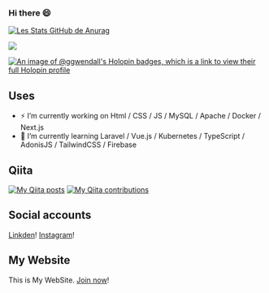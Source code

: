 ### Hi there 😄

[![Les Stats GitHub de Anurag](https://github-readme-stats.vercel.app/api?username=ggwendall&show_icons=true&theme=radical)](https://github.com/ggwendall/github-readme-stats)

![](https://visitor-badge.laobi.icu/badge?page_id=ggwendall.readme)

[![An image of @ggwendall's Holopin badges, which is a link to view their full Holopin profile](https://holopin.me/ggwendall)](https://holopin.io/@ggwendall)

## Uses
- ⚡ I’m currently working on Html / CSS / JS / MySQL / Apache / Docker / Next.js
- 🌱 I’m currently learning Laravel / Vue.js / Kubernetes / TypeScript / AdonisJS / TailwindCSS / Firebase

## Qiita
[![My Qiita posts](https://qiita-badge.apiapi.app/s/ggwendall/posts.svg)](http://qiita.com/ggwendall)
[![My Qiita contributions](https://qiita-badge.apiapi.app/s/ggwendall/contributions.svg)](http://qiita.com/ggwendall)

## Social accounts
[Linkden](https://www.linkedin.com/in/gwendal-qu%C3%A9net-a27503186/)!
[Instagram](https://www.instagram.com/gwendal_quenet/)!

## My Website
This is My WebSite.
[Join now](https://gwendev.vercel)!

<!--
**ggwendall/ggwendall** is a ✨ _special_ ✨ repository because its `README.md` (this file) appears on your GitHub profile.

Here are some ideas to get you started:

- 🔭 I’m currently working on ...
- 🌱 I’m currently learning ...
- 👯 I’m looking to collaborate on ...
- 🤔 I’m looking for help with ...
- 💬 Ask me about ...
- 📫 How to reach me: ...
- 😄 Pronouns: ...
- ⚡ Fun fact: ...
-->
